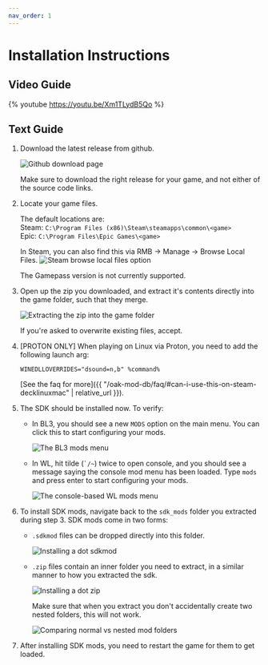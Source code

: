 ```yaml
---
nav_order: 1
---
```


# Installation Instructions

## Video Guide

{% youtube https://youtu.be/Xm1TLydB5Qo %}

## Text Guide

1. Download the latest release from github.

   ![Github download page](/assets/images/oak-installation/00-download.png)

   Make sure to download the right release for your game, and not either of the source code links.

2. Locate your game files.

   The default locations are:    
   Steam: `C:\Program Files (x86)\Steam\steamapps\common\<game>`    
   Epic: `C:\Program Files\Epic Games\<game>`    

   In Steam, you can also find this via RMB -> Manage -> Browse Local Files.
   ![Steam browse local files option](/assets/images/oak-installation/01-steam-local.png)

   The Gamepass version is not currently supported.

3. Open up the zip you downloaded, and extract it's contents directly into the game folder, such
   that they merge.

   ![Extracting the zip into the game folder](/assets/images/oak-installation/02-extract-files.png)

   If you're asked to overwrite existing files, accept.

4. \[PROTON ONLY\] When playing on Linux via Proton, you need to add the following launch arg:
   ```
   WINEDLLOVERRIDES="dsound=n,b" %command%
   ```

   [See the faq for more]({{ "/oak-mod-db/faq/#can-i-use-this-on-steam-decklinuxmac" | relative_url }}).

5. The SDK should be installed now. To verify:
   - In BL3, you should see a new `MODS` option on the main menu. You can click this to start
     configuring your mods.

     ![The BL3 mods menu](/assets/images/oak-installation/03-bl3-menu.png)

   - In WL, hit tilde (`` `/~ ``) twice to open console, and you should see a message saying the
     console mod menu has been loaded. Type `mods` and press enter to start configuring your mods.

     ![The console-based WL mods menu](/assets/images/oak-installation/04-wl-menu.png)

6. To install SDK mods, navigate back to the `sdk_mods` folder you extracted during step 3. SDK mods
   come in two forms:
   - `.sdkmod` files can be dropped directly into this folder.

     ![Installing a dot sdkmod](/assets/images/oak-installation/05-dot-sdkmod.png)

   - `.zip` files contain an inner folder you need to extract, in a similar manner to how you
     extracted the sdk.

     ![Installing a dot zip](/assets/images/oak-installation/06-dot-zip.png)

     Make sure that when you extract you don't accidentally create two nested folders, this will not
     work.

     ![Comparing normal vs nested mod folders](/assets/images/oak-installation/07-nested.png)

7. After installing SDK mods, you need to restart the game for them to get loaded.
